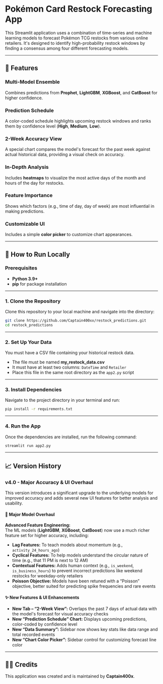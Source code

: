 # Pokémon Card Restock Forecasting App

This Streamlit application uses a combination of time-series and machine learning models to forecast Pokémon TCG restocks from various online retailers. It's designed to identify high-probability restock windows by finding a consensus among four different forecasting models.

---

## 🧩 Features

### Multi-Model Ensemble
Combines predictions from **Prophet**, **LightGBM**, **XGBoost**, and **CatBoost** for higher confidence.

### Prediction Schedule
A color-coded schedule highlights upcoming restock windows and ranks them by confidence level (**High**, **Medium**, **Low**).

### 2-Week Accuracy View
A special chart compares the model's forecast for the past week against actual historical data, providing a visual check on accuracy.

### In-Depth Analysis
Includes **heatmaps** to visualize the most active days of the month and hours of the day for restocks.

### Feature Importance
Shows which factors (e.g., time of day, day of week) are most influential in making predictions.

### Customizable UI
Includes a simple **color picker** to customize chart appearances.

---

## 🧠 How to Run Locally

### Prerequisites
- **Python 3.9+**
- **pip** for package installation

---

### 1. Clone the Repository
Clone this repository to your local machine and navigate into the directory:

```bash
git clone https://github.com/Captain400xx/restock_predictions.git
cd restock_predictions
```

---

### 2. Set Up Your Data
You must have a CSV file containing your historical restock data.

- The file must be named **my_restock_data.csv**
- It must have at least two columns: `DateTime` and `Retailer`
- Place this file in the same root directory as the `app2.py` script

---

### 3. Install Dependencies
Navigate to the project directory in your terminal and run:

```bash
pip install -r requirements.txt
```

---

### 4. Run the App
Once the dependencies are installed, run the following command:

```bash
streamlit run app2.py
```

---

## 📈 Version History

### v4.0 - Major Accuracy & UI Overhaul
This version introduces a significant upgrade to the underlying models for improved accuracy and adds several new UI features for better analysis and usability.

#### 🧠 Major Model Overhaul
**Advanced Feature Engineering:**  
The ML models (**LightGBM**, **XGBoost**, **CatBoost**) now use a much richer feature set for higher accuracy, including:

- **Lag Features:** To teach models about momentum (e.g., `activity_24_hours_ago`)
- **Cyclical Features:** To help models understand the circular nature of time (e.g., that 11 PM is next to 12 AM)
- **Contextual Features:** Adds human context (e.g., `is_weekend`, `is_business_hours`) to prevent incorrect predictions like weekend restocks for weekday-only retailers
- **Poisson Objective:** Models have been retuned with a “Poisson” objective, better suited for predicting spike frequencies and rare events

#### ✨ New Features & UI Enhancements
- **New Tab – “2-Week View”:** Overlaps the past 7 days of actual data with the model's forecast for visual accuracy checks  
- **New “Prediction Schedule” Chart:** Displays upcoming predictions, color-coded by confidence level  
- **New “Data Summary”:** Sidebar now shows key stats like data range and total recorded events  
- **New “Chart Color Picker”:** Sidebar control for customizing forecast line color  

---

## 👨‍💻 Credits
This application was created and is maintained by **Captain400x**.


